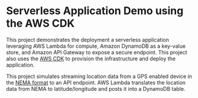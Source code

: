 # Serverless Application Demo using the AWS CDK

This project demonstrates the deployment a serverless application leveraging AWS Lambda for compute, Amazon DynamoDB as a key-value store, and Amazon API Gateway to expose a secure endpoint.
This project also uses the [AWS CDK](https://github.com/aws/aws-cdk) to provision the infrastructure and deploy the application.

This project simulates streaming location data from a GPS enabled device in the [NEMA format](https://en.wikipedia.org/wiki/NMEA_0183) to an API endpoint. AWS Lambda translates the location data from NEMA to latitude/longitude and posts it into a DynamoDB table.
